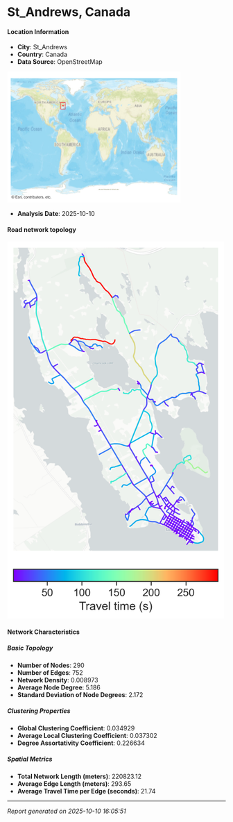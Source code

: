 # St_Andrews, Canada

#### Location Information

- **City**: St_Andrews
- **Country**: Canada
- **Data Source**: OpenStreetMap
<img src="St_Andrews_location.png" alt="St_Andrews Location Map" width="400" />

- **Analysis Date**: 2025-10-10

#### Road network topology

<img src="St_Andrews_network_map.png" alt="St_Andrews Road Network Map" width="500"/>

#### Network Characteristics

##### Basic Topology

- **Number of Nodes**: 290
- **Number of Edges**: 752
- **Network Density**: 0.008973
- **Average Node Degree**: 5.186
- **Standard Deviation of Node Degrees**: 2.172

##### Clustering Properties

- **Global Clustering Coefficient**: 0.034929
- **Average Local Clustering Coefficient**: 0.037302
- **Degree Assortativity Coefficient**: 0.226634

##### Spatial Metrics

- **Total Network Length (meters)**: 220823.12
- **Average Edge Length (meters)**: 293.65
- **Average Travel Time per Edge (seconds)**: 21.74

---
*Report generated on 2025-10-10 16:05:51*
